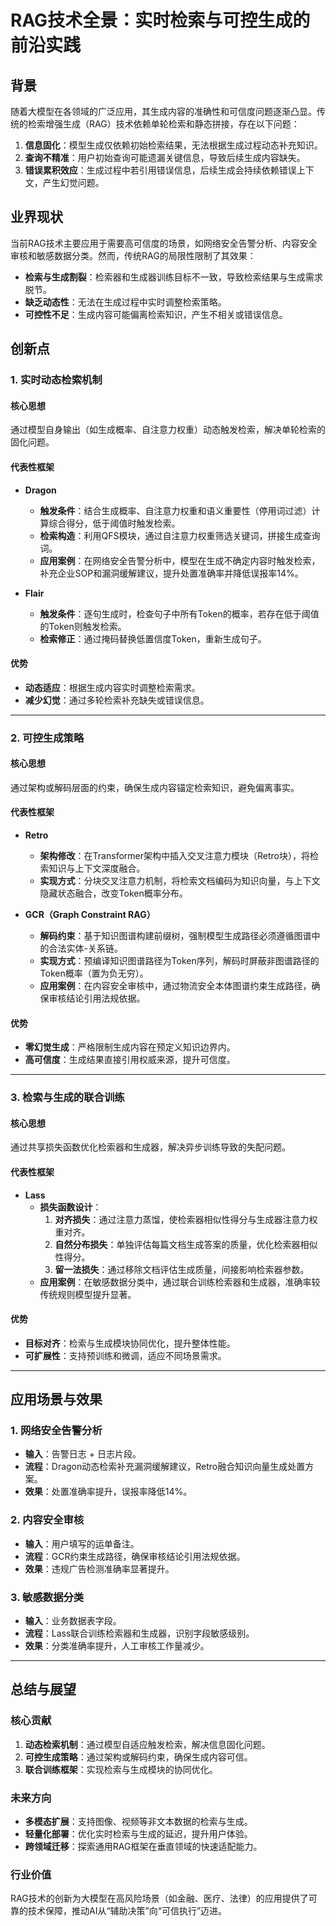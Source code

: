 # RAG技术全景：实时检索与可控生成的前沿实践

## 背景
随着大模型在各领域的广泛应用，其生成内容的准确性和可信度问题逐渐凸显。传统的检索增强生成（RAG）技术依赖单轮检索和静态拼接，存在以下问题：
1. **信息固化**：模型生成仅依赖初始检索结果，无法根据生成过程动态补充知识。
2. **查询不精准**：用户初始查询可能遗漏关键信息，导致后续生成内容缺失。
3. **错误累积效应**：生成过程中若引用错误信息，后续生成会持续依赖错误上下文，产生幻觉问题。

## 业界现状
当前RAG技术主要应用于需要高可信度的场景，如网络安全告警分析、内容安全审核和敏感数据分类。然而，传统RAG的局限性限制了其效果：
- **检索与生成割裂**：检索器和生成器训练目标不一致，导致检索结果与生成需求脱节。
- **缺乏动态性**：无法在生成过程中实时调整检索策略。
- **可控性不足**：生成内容可能偏离检索知识，产生不相关或错误信息。

## 创新点
### 1. 实时动态检索机制
#### **核心思想**
通过模型自身输出（如生成概率、自注意力权重）动态触发检索，解决单轮检索的固化问题。

#### **代表性框架**
- **Dragon**  
  - **触发条件**：结合生成概率、自注意力权重和语义重要性（停用词过滤）计算综合得分，低于阈值时触发检索。
  - **检索构造**：利用QFS模块，通过自注意力权重筛选关键词，拼接生成查询词。
  - **应用案例**：在网络安全告警分析中，模型在生成不确定内容时触发检索，补充企业SOP和漏洞缓解建议，提升处置准确率并降低误报率14%。

- **Flair**  
  - **触发条件**：逐句生成时，检查句子中所有Token的概率，若存在低于阈值的Token则触发检索。
  - **检索修正**：通过掩码替换低置信度Token，重新生成句子。

#### **优势**
- **动态适应**：根据生成内容实时调整检索需求。
- **减少幻觉**：通过多轮检索补充缺失或错误信息。

---

### 2. 可控生成策略
#### **核心思想**
通过架构或解码层面的约束，确保生成内容锚定检索知识，避免偏离事实。

#### **代表性框架**
- **Retro**  
  - **架构修改**：在Transformer架构中插入交叉注意力模块（Retro块），将检索知识与上下文深度融合。
  - **实现方式**：分块交叉注意力机制，将检索文档编码为知识向量，与上下文隐藏状态融合，改变Token概率分布。

- **GCR（Graph Constraint RAG）**  
  - **解码约束**：基于知识图谱构建前缀树，强制模型生成路径必须遵循图谱中的合法实体-关系链。
  - **实现方式**：预编译知识图谱路径为Token序列，解码时屏蔽非图谱路径的Token概率（置为负无穷）。
  - **应用案例**：在内容安全审核中，通过物流安全本体图谱约束生成路径，确保审核结论引用法规依据。

#### **优势**
- **零幻觉生成**：严格限制生成内容在预定义知识边界内。
- **高可信度**：生成结果直接引用权威来源，提升可信度。

---

### 3. 检索与生成的联合训练
#### **核心思想**
通过共享损失函数优化检索器和生成器，解决异步训练导致的失配问题。

#### **代表性框架**
- **Lass**  
  - **损失函数设计**：  
    1. **对齐损失**：通过注意力蒸馏，使检索器相似性得分与生成器注意力权重对齐。
    2. **自然分布损失**：单独评估每篇文档生成答案的质量，优化检索器相似性得分。
    3. **留一法损失**：通过移除文档评估生成质量，间接影响检索器参数。
  - **应用案例**：在敏感数据分类中，通过联合训练检索器和生成器，准确率较传统规则模型提升显著。

#### **优势**
- **目标对齐**：检索与生成模块协同优化，提升整体性能。
- **可扩展性**：支持预训练和微调，适应不同场景需求。

---

## 应用场景与效果
### 1. 网络安全告警分析
- **输入**：告警日志 + 日志片段。
- **流程**：Dragon动态检索补充漏洞缓解建议，Retro融合知识向量生成处置方案。
- **效果**：处置准确率提升，误报率降低14%。

### 2. 内容安全审核
- **输入**：用户填写的运单备注。
- **流程**：GCR约束生成路径，确保审核结论引用法规依据。
- **效果**：违规广告检测准确率显著提升。

### 3. 敏感数据分类
- **输入**：业务数据表字段。
- **流程**：Lass联合训练检索器和生成器，识别字段敏感级别。
- **效果**：分类准确率提升，人工审核工作量减少。

---

## 总结与展望
### **核心贡献**
1. **动态检索机制**：通过模型自适应触发检索，解决信息固化问题。
2. **可控生成策略**：通过架构或解码约束，确保生成内容可信。
3. **联合训练框架**：实现检索与生成模块的协同优化。

### **未来方向**
- **多模态扩展**：支持图像、视频等非文本数据的检索与生成。
- **轻量化部署**：优化实时检索与生成的延迟，提升用户体验。
- **跨领域迁移**：探索通用RAG框架在垂直领域的快速适配能力。

### **行业价值**
RAG技术的创新为大模型在高风险场景（如金融、医疗、法律）的应用提供了可靠的技术保障，推动AI从“辅助决策”向“可信执行”迈进。